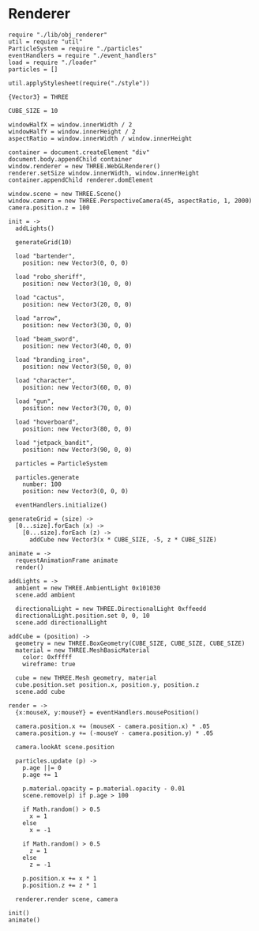 Renderer
========

    require "./lib/obj_renderer"
    util = require "util"
    ParticleSystem = require "./particles"
    eventHandlers = require "./event_handlers"
    load = require "./loader"
    particles = []

    util.applyStylesheet(require("./style"))

    {Vector3} = THREE

    CUBE_SIZE = 10

    windowHalfX = window.innerWidth / 2
    windowHalfY = window.innerHeight / 2
    aspectRatio = window.innerWidth / window.innerHeight

    container = document.createElement "div"
    document.body.appendChild container
    window.renderer = new THREE.WebGLRenderer()
    renderer.setSize window.innerWidth, window.innerHeight
    container.appendChild renderer.domElement    
    
    window.scene = new THREE.Scene()
    window.camera = new THREE.PerspectiveCamera(45, aspectRatio, 1, 2000)
    camera.position.z = 100
    
    init = ->
      addLights()

      generateGrid(10)

      load "bartender",
        position: new Vector3(0, 0, 0)

      load "robo_sheriff",
        position: new Vector3(10, 0, 0)

      load "cactus",
        position: new Vector3(20, 0, 0)

      load "arrow",
        position: new Vector3(30, 0, 0)

      load "beam_sword",
        position: new Vector3(40, 0, 0)

      load "branding_iron",
        position: new Vector3(50, 0, 0)

      load "character",
        position: new Vector3(60, 0, 0)

      load "gun",
        position: new Vector3(70, 0, 0)

      load "hoverboard",
        position: new Vector3(80, 0, 0)

      load "jetpack_bandit",
        position: new Vector3(90, 0, 0)

      particles = ParticleSystem

      particles.generate
        number: 100
        position: new Vector3(0, 0, 0)

      eventHandlers.initialize()

    generateGrid = (size) ->
      [0...size].forEach (x) ->
        [0...size].forEach (z) ->
          addCube new Vector3(x * CUBE_SIZE, -5, z * CUBE_SIZE)

    animate = ->
      requestAnimationFrame animate
      render()

    addLights = ->
      ambient = new THREE.AmbientLight 0x101030
      scene.add ambient

      directionalLight = new THREE.DirectionalLight 0xffeedd
      directionalLight.position.set 0, 0, 10
      scene.add directionalLight

    addCube = (position) ->
      geometry = new THREE.BoxGeometry(CUBE_SIZE, CUBE_SIZE, CUBE_SIZE)
      material = new THREE.MeshBasicMaterial
        color: 0xfffff
        wireframe: true

      cube = new THREE.Mesh geometry, material
      cube.position.set position.x, position.y, position.z
      scene.add cube

    render = ->
      {x:mouseX, y:mouseY} = eventHandlers.mousePosition()
      
      camera.position.x += (mouseX - camera.position.x) * .05
      camera.position.y += (-mouseY - camera.position.y) * .05

      camera.lookAt scene.position
      
      particles.update (p) ->
        p.age ||= 0
        p.age += 1

        p.material.opacity = p.material.opacity - 0.01 
        scene.remove(p) if p.age > 100

        if Math.random() > 0.5
          x = 1
        else
          x = -1

        if Math.random() > 0.5
          z = 1
        else
          z = -1

        p.position.x += x * 1
        p.position.z += z * 1

      renderer.render scene, camera

    init()
    animate()
